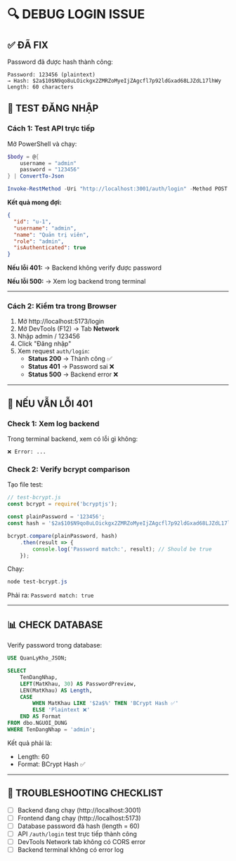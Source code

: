 # 🔍 DEBUG LOGIN ISSUE

## ✅ ĐÃ FIX

Password đã được hash thành công:
```
Password: 123456 (plaintext)
→ Hash: $2a$10$N9qo8uLOickgx2ZMRZoMyeIjZAgcfl7p92ldGxad68LJZdL17lhWy
Length: 60 characters
```

## 🧪 TEST ĐĂNG NHẬP

### **Cách 1: Test API trực tiếp**

Mở PowerShell và chạy:

```powershell
$body = @{
    username = "admin"
    password = "123456"
} | ConvertTo-Json

Invoke-RestMethod -Uri "http://localhost:3001/auth/login" -Method POST -Body $body -ContentType "application/json"
```

**Kết quả mong đợi:**
```json
{
  "id": "u-1",
  "username": "admin",
  "name": "Quản trị viên",
  "role": "admin",
  "isAuthenticated": true
}
```

**Nếu lỗi 401:**
→ Backend không verify được password

**Nếu lỗi 500:**
→ Xem log backend trong terminal

---

### **Cách 2: Kiểm tra trong Browser**

1. Mở http://localhost:5173/login
2. Mở DevTools (F12) → Tab **Network**
3. Nhập admin / 123456
4. Click "Đăng nhập"
5. Xem request `auth/login`:
   - **Status 200** → Thành công ✅
   - **Status 401** → Password sai ❌
   - **Status 500** → Backend error ❌

---

## 🔧 NẾU VẪN LỖI 401

### **Check 1: Xem log backend**

Trong terminal backend, xem có lỗi gì không:
```
❌ Error: ...
```

### **Check 2: Verify bcrypt comparison**

Tạo file test:

```javascript
// test-bcrypt.js
const bcrypt = require('bcryptjs');

const plainPassword = '123456';
const hash = '$2a$10$N9qo8uLOickgx2ZMRZoMyeIjZAgcfl7p92ldGxad68LJZdL17lhWy';

bcrypt.compare(plainPassword, hash)
    .then(result => {
        console.log('Password match:', result); // Should be true
    });
```

Chạy:
```powershell
node test-bcrypt.js
```

Phải ra: `Password match: true`

---

## 📊 CHECK DATABASE

Verify password trong database:

```sql
USE QuanLyKho_JSON;

SELECT 
    TenDangNhap,
    LEFT(MatKhau, 30) AS PasswordPreview,
    LEN(MatKhau) AS Length,
    CASE 
        WHEN MatKhau LIKE '$2a$%' THEN 'BCrypt Hash ✅'
        ELSE 'Plaintext ❌'
    END AS Format
FROM dbo.NGUOI_DUNG 
WHERE TenDangNhap = 'admin';
```

Kết quả phải là:
- Length: 60
- Format: BCrypt Hash ✅

---

## 🎯 TROUBLESHOOTING CHECKLIST

- [ ] Backend đang chạy (http://localhost:3001)
- [ ] Frontend đang chạy (http://localhost:5173)
- [ ] Database password đã hash (length = 60)
- [ ] API `/auth/login` test trực tiếp thành công
- [ ] DevTools Network tab không có CORS error
- [ ] Backend terminal không có error log
